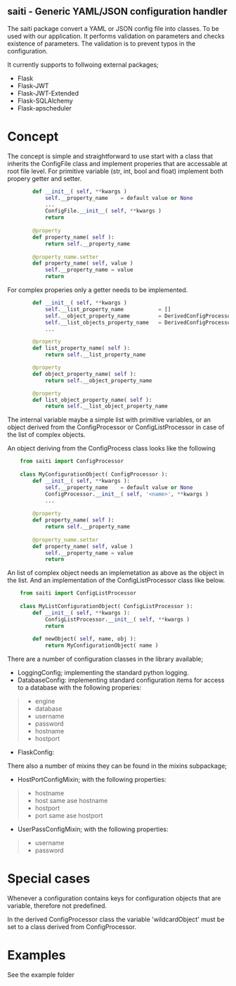 saiti - Generic YAML/JSON configuration handler
-----------------------------------------------

The saiti package convert a YAML or JSON config file into classes.
To be used with our application. It performs validation on parameters 
and checks existence of parameters. The validation is to prevent 
typos in the configuration.   
 
It currently supports to follwoing external packages;
* Flask 
* Flask-JWT
* Flask-JWT-Extended 
* Flask-SQLAlchemy
* Flask-apscheduler

# Concept
The concept is simple and straightforward to use start with a class that 
inherits the ConfigFile class and implement properies that are accessable
at root file level. For primitive variable (str, int, bool and float) 
implement both propery getter and setter.
```python       
        def __init__( self, **kwargs )
            self.__property_name    = default value or None
            ... 
            ConfigFile.__init__( self, **kwargs )
            return
            
        @property
        def property_name( self ):
            return self.__property_name
            
        @property_name.setter
        def property_name( self, value )
            self.__property_name = value
            return
```

For complex properies only a getter needs to be implemented.
```python       
        def __init__( self, **kwargs )
            self.__list_property_name           = []
            self.__object_property_name         = DerivedConfigProcessor
            self.__list_objects_property_name   = DerivedConfigProcessorList
            ... 

        @property
        def list_property_name( self ):
            return self.__list_property_name

        @property
        def object_property_name( self ):
            return self.__object_property_name

        @property
        def list_object_property_name( self ):
            return self.__list_object_property_name

```

The internal variable maybe a simple list with primitive variables, or 
an object derived from the ConfigProcessor or ConfigListProcessor in 
case of the list of complex objects.
   
An object deriving from the ConfigProcess class looks like the following
```python
    from saiti import ConfigProcessor
    
    class MyConfigurationObject( ConfigProcessor ):
        def __init__( self, **kwargs ):
            self.__property_name    = default value or None
            ConfigProcessor.__init__( self, '<name>', **kwargs )
            ... 
            
        @property
        def property_name( self ):
            return self.__property_name
            
        @property_name.setter
        def property_name( self, value )
            self.__property_name = value
            return
```

An list of complex object needs an implemetation as above as the object 
in the list. And an implementation of the ConfigListProcessor class like 
below.
  
```python
    from saiti import ConfigListProcessor   
    
    class MyListConfigurationObject( ConfigListProcessor ):
        def __init__( self, **kwargs ):
            ConfigListProcessor.__init__( self, **kwargs )
            return
            
        def newObject( self, name, obj ):
            return MyConfigurationObject( name )

```

There are a number of configuration classes in the library available;
* LoggingConfig;    implementing the standard python logging.
* DatabaseConfig:   implementing standard configuration items for access 
to a database with the following properies: 
> * engine
> * database
> * username
> * password
> * hostname
> * hostport
* FlaskConfig:  

There also a number of mixins they can be found in the mixins subpackage;
* HostPortConfigMixin; with the following properties:
> * hostname
> * host        same ase hostname
> * hostport
> * port        same ase hostport
* UserPassConfigMixin; with the following properties:
> * username
> * password
 
# Special cases
Whenever a configuration contains keys for configuration objects that 
are variable, therefore not predefined. 

In the derived ConfigProcessor class the variable 'wildcardObject' must 
be set to a class derived from ConfigProcessor.

# Examples
See the example folder

